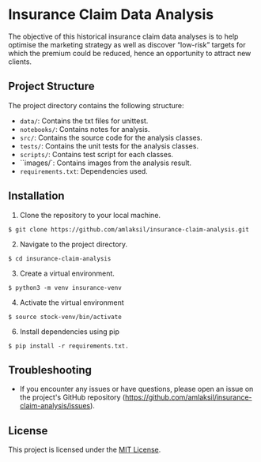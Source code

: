 # Insurance Claim Data Analysis

The objective of this historical insurance claim data analyses is to help optimise the marketing strategy as well as discover “low-risk” targets for which the premium could be reduced, hence an opportunity to attract new clients.

## Project Structure

The project directory contains the following structure:

- `data/`: Contains the txt files for unittest.
- `notebooks/`: Contains notes for analysis.
- `src/`: Contains the source code for the analysis classes.
- `tests/`: Contains the unit tests for the analysis classes.
- ``scripts/``: Contains test script for each classes.
- ``images/`: Contains images from the analysis result.
- `requirements.txt`: Dependencies used.

## Installation

1. Clone the repository to your local machine.
```
$ git clone https://github.com/amlaksil/insurance-claim-analysis.git
```
2. Navigate to the project directory.
```
$ cd insurance-claim-analysis
```
3. Create a virtual environment.
```
$ python3 -m venv insurance-venv
```
4. Activate the virtual environment
```
$ source stock-venv/bin/activate
```
6. Install dependencies using pip
```
$ pip install -r requirements.txt.
```

## Troubleshooting

- If you encounter any issues or have questions, please open an issue on the project's GitHub repository (https://github.com/amlaksil/insurance-claim-analysis/issues).

## License

This project is licensed under the [MIT License](https://mit-license.org/amlaksil).
